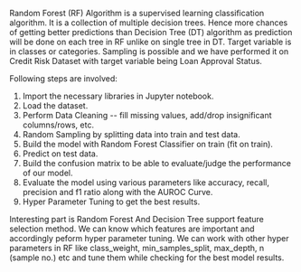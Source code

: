 Random Forest (RF) Algorithm is a supervised learning classification algorithm. It is a collection of multiple decision trees. Hence more chances of getting better predictions than Decision Tree (DT) algorithm as prediction will be done on each tree in RF unlike on single tree in DT.
Target variable is in classes or categories. Sampling is possible and we have performed it on Credit Risk Dataset with target variable being Loan Approval Status. 

Following steps are involved:

1. Import the necessary libraries in Jupyter notebook.
2. Load the dataset.
3. Perform Data Cleaning -- fill missing values, add/drop insignificant columns/rows, etc.
4. Random Sampling by splitting data into train and test data.
5. Build the model with Random Forest Classifier on train (fit on train).
6. Predict on test data.
7. Build the confusion matrix to be able to evaluate/judge the performance of our model.
8. Evaluate the model using various parameters like accuracy, recall, precision and f1 ratio along with the AUROC Curve.
9. Hyper Parameter Tuning to get the best results.

Interesting part is Random Forest And Decision Tree support feature selection method. We can know which features are important and accordingly peform hyper parameter tuning. We can work with other hyper parameters in RF like class_weight, min_samples_split, max_depth, n (sample no.) etc and tune them while checking for the best model results.


